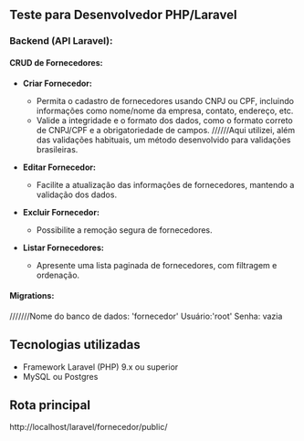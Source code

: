 ## Teste para Desenvolvedor PHP/Laravel

### Backend (API Laravel):

#### CRUD de Fornecedores:
- **Criar Fornecedor:**
  - Permita o cadastro de fornecedores usando CNPJ ou CPF, incluindo informações como nome/nome da empresa, contato, endereço, etc.
  - Valide a integridade e o formato dos dados, como o formato correto de CNPJ/CPF e a obrigatoriedade de campos.
  //////Aqui utilizei, além das validações habituais, um método desenvolvido para validações brasileiras.

- **Editar Fornecedor:**
  - Facilite a atualização das informações de fornecedores, mantendo a validação dos dados.

- **Excluir Fornecedor:**
  - Possibilite a remoção segura de fornecedores.

- **Listar Fornecedores:**
  - Apresente uma lista paginada de fornecedores, com filtragem e ordenação.

#### Migrations:
///////Nome do banco de dados: 'fornecedor'
Usuário:'root'
Senha: vazia

## Tecnologias utilizadas
- Framework Laravel (PHP) 9.x ou superior
- MySQL ou Postgres

## Rota principal

http://localhost/laravel/fornecedor/public/




